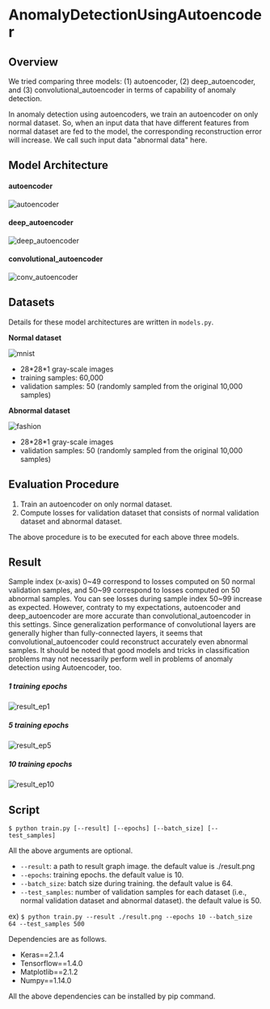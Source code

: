 # AnomalyDetectionUsingAutoencoder

## Overview

We tried comparing three models: (1) autoencoder, (2) deep\_autoencoder,
and (3) convolutional\_autoencoder in terms of capability of anomaly detection.

In anomaly detection using autoencoders, we train an autoencoder on only normal
dataset. So, when an input data that have different features from normal dataset are fed to
the model, the corresponding reconstruction error will increase. We call such input data "abnormal data" here.

## Model Architecture

#### autoencoder
![autoencoder](https://i.imgur.com/Ccx6TAG.png)  

#### deep_autoencoder
![deep_autoencoder](https://i.imgur.com/ladN1EJ.png)  

#### convolutional_autoencoder
![conv_autoencoder](https://i.imgur.com/AGlKpwU.png)  

## Datasets

Details for these model architectures are written in `models.py`.  

**Normal dataset**  

![mnist](https://i.imgur.com/ia2Cqxf.png)  

* 28\*28\*1 gray-scale images
* training samples: 60,000
* validation samples: 50 (randomly sampled from the original 10,000 samples)

**Abnormal dataset**  

![fashion](https://i.imgur.com/NhjuFnx.png)  

* 28\*28\*1 gray-scale images
* validation samples: 50 (randomly sampled from the original 10,000 samples)

## Evaluation Procedure

1. Train an autoencoder on only normal dataset.
2. Compute losses for validation dataset that consists of normal validation dataset and
abnormal dataset.

The above procedure is to be executed for each above three models.

## Result

Sample index (x-axis) 0\~49 correspond to losses computed on 50 normal
validation samples, and 50\~99 correspond to losses computed on 50 abnormal samples.
You can see losses during sample index 50\~99 increase as expected.
However, contraty to my expectations, autoencoder and deep_autoencoder are more accurate than convolutional_autoencoder in this settings.
Since generalization performance of convolutional layers are generally higher than fully-connected layers, it seems that convolutional_autoencoder could reconstruct
accurately even abnormal samples.
It should be noted that
good models and tricks in classification problems may not necessarily perform well
in problems of anomaly detection using Autoencoder, too.

##### 1 training epochs

![result\_ep1](https://i.imgur.com/lrW93M0.png)  

##### 5 training epochs

![result\_ep5](https://i.imgur.com/IY54UIU.png)  

##### 10 training epochs

![result\_ep10](https://i.imgur.com/Gb69PQd.png)  

## Script

`$ python train.py [--result] [--epochs] [--batch_size] [--test_samples]`  

All the above arguments are optional.  

* `--result`: a path to result graph image. the default value is ./result.png
* `--epochs`: training epochs. the default value is 10.
* `--batch_size`: batch size during training. the default value is 64.
* `--test_samples`: number of validation samples for each dataset (i.e., normal validation dataset and abnormal dataset). the default value is 50.

ex) `$ python train.py --result ./result.png --epochs 10 --batch_size 64 --test_samples 500`

Dependencies are as follows.  

* Keras==2.1.4
* Tensorflow==1.4.0
* Matplotlib==2.1.2
* Numpy==1.14.0

All the above dependencies can be installed by pip command.
